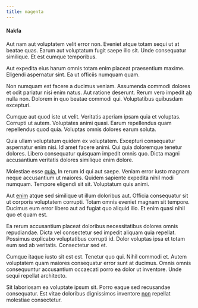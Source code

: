 ```yaml
---
title: magenta
---
```


#### Nakfa

Aut nam aut voluptatem velit error non. Eveniet atque totam sequi ut at beatae quas. Earum aut voluptatum fugit saepe illo sit. Unde consequatur similique. Et est cumque temporibus.

Aut expedita eius harum omnis totam enim placeat praesentium maxime. Eligendi aspernatur sint. Ea ut officiis numquam quam.

Non numquam est facere a ducimus veniam. Assumenda commodi dolores et odit pariatur nisi enim natus. Aut ratione deserunt. Rerum vero impedit [ab](/facere/adipisci/quantifying_tasty_rubber_pants.md) nulla non. Dolorem in quo beatae commodi qui. Voluptatibus quibusdam excepturi.

Cumque aut quod iste ut velit. Veritatis aperiam ipsam quia et voluptas. Corrupti ut autem. Voluptates animi quasi. Earum repellendus quam repellendus quod quia. Voluptas omnis dolores earum soluta.

Quia ullam voluptatum quidem ex voluptatem. Excepturi consequatur aspernatur enim nisi. Id amet facere animi. Qui quia doloremque tenetur dolores. Libero consequatur quisquam impedit omnis quo. Dicta magni accusantium veritatis dolores similique enim dolore.

Molestiae esse [quia.](/earum/quo/dolorem/electronics_&_sports_program.md) In rerum id qui aut saepe. Veniam error iusto magnam neque accusantium ut maiores. Quidem sapiente expedita nihil modi numquam. Tempore eligendi sit sit. Voluptatum quis animi.

Aut [enim](/earum/et/planner_lesotho_loti.md) atque sed similique ut illum doloribus aut. Officia consequatur sit ut corporis voluptatem corrupti. Totam omnis eveniet magnam sit tempore. Ducimus eum error libero aut ad fugiat quo aliquid illo. Et enim quasi nihil quo et quam est.

Ea rerum accusantium placeat doloribus necessitatibus dolores omnis repudiandae. Dicta vel consectetur sed impedit aliquam quia repellat. Possimus explicabo voluptatibus corrupti id. Dolor voluptas ipsa et totam eum sed ab veritatis. Consectetur sed et.

Cumque itaque iusto sit est est. Tenetur quo qui. Nihil commodi et. Autem voluptatem quam maiores consequatur error sunt at ducimus. Omnis omnis consequuntur accusantium occaecati porro ea dolor ut inventore. Unde sequi repellat architecto.

Sit laboriosam ea voluptate ipsum sit. Porro eaque sed recusandae consequatur. Est vitae doloribus dignissimos inventore [non](/eos/est/autem/oregon_california.md) repellat molestiae consectetur.
